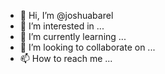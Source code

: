 - 👋 Hi, I’m @joshuabarel
- 👀 I’m interested in ...
- 🌱 I’m currently learning ...
- 💞️ I’m looking to collaborate on ...
- 📫 How to reach me ...

<!---
joshuabarel/joshuabarel is a ✨ special ✨ repository because its `README.md` (this file) appears on your GitHub profile.
You can click the Preview link to take a look at your changes.
--->
